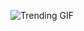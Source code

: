 
<!-- GIF_SECTION -->
![Trending GIF](https://media2.giphy.com/media/v1.Y2lkPThiYjIxNzcyYnA0MzFha3Npam03M2Z1ZjUzN2pvMmM1NTNxNW5oNm1rYjBpcTlyNCZlcD12MV9naWZzX3NlYXJjaCZjdD1n/An7V0fylHZKGYd7dxw/giphy.gif)
<!-- END_GIF_SECTION -->

